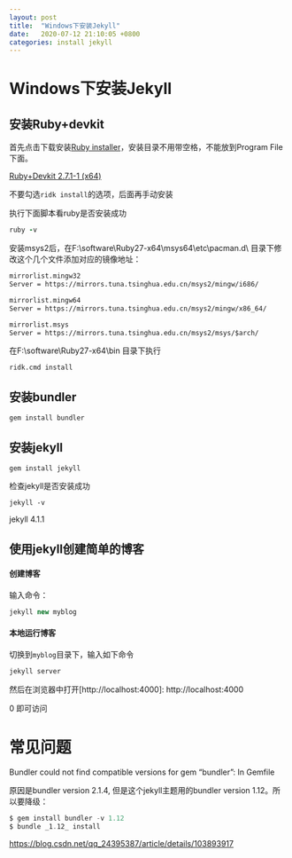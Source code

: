 ```yaml
---
layout: post
title:  "Windows下安装Jekyll"
date:   2020-07-12 21:10:05 +0800
categories: install jekyll
---
```


# Windows下安装Jekyll

## 安装Ruby+devkit

首先点击下载安装[Ruby installer](https://rubyinstaller.org/downloads/ )，安装目录不用带空格，不能放到Program File下面。

 [Ruby+Devkit 2.7.1-1 (x64)](https://github.com/oneclick/rubyinstaller2/releases/download/RubyInstaller-2.7.1-1/rubyinstaller-devkit-2.7.1-1-x64.exe)

不要勾选`ridk install`的选项，后面再手动安装

执行下面脚本看ruby是否安装成功

```ruby
ruby -v
```

安装msys2后，在F:\software\Ruby27-x64\msys64\etc\pacman.d\ 目录下修改这个几个文件添加对应的镜像地址：

```txt
mirrorlist.mingw32
Server = https://mirrors.tuna.tsinghua.edu.cn/msys2/mingw/i686/

mirrorlist.mingw64
Server = https://mirrors.tuna.tsinghua.edu.cn/msys2/mingw/x86_64/

mirrorlist.msys
Server = https://mirrors.tuna.tsinghua.edu.cn/msys2/msys/$arch/
```

在F:\software\Ruby27-x64\bin 目录下执行

```
ridk.cmd install
```

## 安装bundler

```undefined
gem install bundler
```

## 安装jekyll

```undefined
gem install jekyll
```

检查jekyll是否安装成功

```undefined
jekyll -v
```

jekyll 4.1.1

## 使用jekyll创建简单的博客

#### 创建博客

输入命令：

```cpp
jekyll new myblog
```

#### 本地运行博客

切换到`myblog`目录下，输入如下命令

```bash
jekyll server
```

然后在浏览器中打开[http://localhost:4000]: http://localhost:4000

0 即可访问

# 常见问题

Bundler could not find compatible versions for gem “bundler”: In Gemfile

原因是bundler version 2.1.4, 但是这个jekyll主题用的bundler version 1.12。所以要降级：

```powershell
$ gem install bundler -v 1.12
$ bundle _1.12_ install
```

https://blog.csdn.net/qq_24395387/article/details/103893917